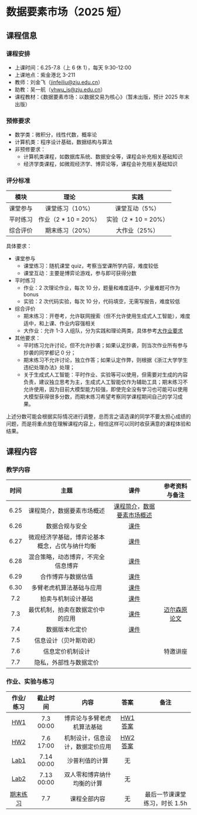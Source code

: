 # 数据要素市场（2025 短）

## 课程信息
### 课程安排

- 上课时间：6.25-7.8（上 6 休 1），每天 9:30-12:00
- 上课地点：紫金港北 3-211
- 教师：刘金飞（jinfeiliu@zju.edu.cn）
- 助教：吴一航（yhwu_is@zju.edu.cn）
- 课程教材：《数据要素市场：以数据交易为核心》（暂未出版，预计 2025 年末出版）

### 预修要求

- 数学类：微积分，线性代数，概率论
- 计算机类：程序设计基础，数据结构与算法
- 非预修要求：
    - 计算机类课程，如数据库系统、数据安全等，课程会补充相关基础知识
    - 经济学类课程，如微观经济学、博弈论等，课程会补充相关基础知识

### 评分标准

| 模块 | 理论 | 实践 |
| :---: | :----: | :---: |
| 课堂参与 | 课堂练习（10%） | 课堂互动（5%） |
| 平时练习 | 作业（2 * 10  = 20%） | 实验（2 * 10  = 20%） |
| 综合评价 | 期末练习（20%） | 大作业（25%） |

具体要求：

- 课堂参与
    - 课堂练习：随机课堂 quiz，考察当堂课所学内容，难度较低
    - 课堂互动：主要是博弈论游戏，参与即可获得分数
- 平时练习
    - 作业：2 次理论作业，每次 10 分，题量和难度适中，少量难题可作为 bonus
    - 实验：2 次代码实验，每次 10 分，代码填空，无需写报告，难度较低
- 综合评价
    - 期末练习：开卷考，允许联网搜索（但不允许使用生成式人工智能），难度适中，和上课、作业内容强相关
    - 大作业：允许 1-3 人组队，分为实践和理论两类，具体参考[大作业要求](project.md)
- 其他要求：
    - 平时练习允许讨论，但不允许抄袭；如果认定抄袭，则当次作业所有参与抄袭的同学都记 $0$ 分；
    - 期末练习不允许讨论，独立作答；如果认定作弊，则根据《浙江大学学生违纪处理办法》处理；
    - 关于生成式人工智能：平时作业、实验等可以使用，但需要对生成的内容负责，建议独立思考为主，生成式人工智能仅作为辅助工具；期末练习不允许使用，因为目前大模型能力较强，即使完全没有学习也可能可以使用大模型获得很多分数，而期末练习希望考察同学课程期间自己的学习成果。

上述分数可能会根据实际情况进行调整，总而言之请选课的同学不要太担心成绩的问题，而是将重点放在理解课程内容上，相信这样可以同时收获满意的课程体验和结果。

## 课程内容

### 教学内容

| 时间 | 主题 | 课件 | 参考资料与备注 |
| :---: | :----: | :---: | :---: |
| 6.25 | 课程简介，数据要素市场概述 | [课程简介](2025/25-lec00-intro.pdf)，[数据要素市场概述](2025/25-lec01-dmintro.pdf) |  |
| 6.26 | 数据合规与安全 | [课件](2025/25-lec02-datasec.pptx) |  |
| 6.27 | 微观经济学基础，博弈论基本概念，占优与纳什均衡 | [课件](2025/25-lec03-game1-stu.pdf) |  |
| 6.28 | 混合策略，动态博弈，不完全信息博弈 | [课件](2025/25-lec04-game2.pdf) |  |
| 6.29 | 合作博弈与数据估值 | [课件](2025/25-lec05-合作博弈与数据估值.pdf) |  |
| 6.30 | 多臂老虎机算法基础与应用 | [课件](2025/25-lec06-mab.pdf) |  |
| 7.2 | 拍卖与机制设计基础 | [课件](2025/25-lec07-auction.pdf) |  |
| 7.3 | 最优机制，拍卖在数据定价中的应用 | [课件](2025/25-lec08-optauction.pdf) | [迈尔森原论文](2025/Optimal%20Auction%20Design.pdf) |
| 7.4 | 数据版本化定价 | [课件](2024/lec03%20数据定价基础.pptx) |  |
| 7.5 | 信息设计（贝叶斯劝说） |  |  |
| 7.6 | 信息定价机制设计 |  | 特邀讲座 |
| 7.7 | 隐私，外部性与数据定价 |  |  |

### 作业、实验与练习

| 作业/练习 | 截止时间 | 内容 | 答案 | 备注 |
| :---: | :----: | :---: | :---: | :---: |
| [HW1](2025/25hw1.pdf) | 7.3 00:00 | 博弈论与多臂老虎机算法基础 | [HW1答案](2025/25hw1-sol.pdf) |  |
| [HW2](2025/25hw2.pdf) | 7.6 17:00 | 机制设计，信息设计，数据定价应用 | [HW2答案]() |  |
| [Lab1](2025/lab1.zip) | 7.14 00:00 | 沙普利值的计算 | 无 |  |
| [Lab2](2025/lab2.zip) | 7.13 00:00 | 双人零和博弈纳什均衡的计算 | 无 |  |
| [期末练习]() | 7.7 | 课程全部内容 | 无 | 最后一节课课堂练习，时长 1.5h |